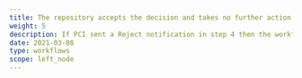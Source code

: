 ```yaml
---
title: The repository accepts the decision and takes no further action
weight: 5
description: If PCI sent a Reject notification in step 4 then the workflow ends here
date: 2021-03-08
type: workflows
scope: left_node
---
```


